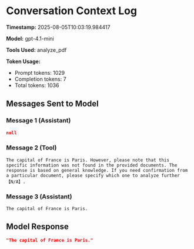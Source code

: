 # Conversation Context Log

**Timestamp:** 2025-08-05T10:03:19.984417

**Model:** gpt-4.1-mini

**Tools Used:** analyze_pdf

**Token Usage:**
- Prompt tokens: 1029
- Completion tokens: 7
- Total tokens: 1036

## Messages Sent to Model

### Message 1 (Assistant)

```json
null
```

### Message 2 (Tool)

```
The capital of France is Paris. However, please note that this specific information was not found in the provided documents. The response is based on general knowledge. If you need confirmation from a particular document, please specify which one to analyze further【N/A】.
```

### Message 3 (Assistant)

```
The capital of France is Paris.
```

## Model Response

```json
"The capital of France is Paris."
```

